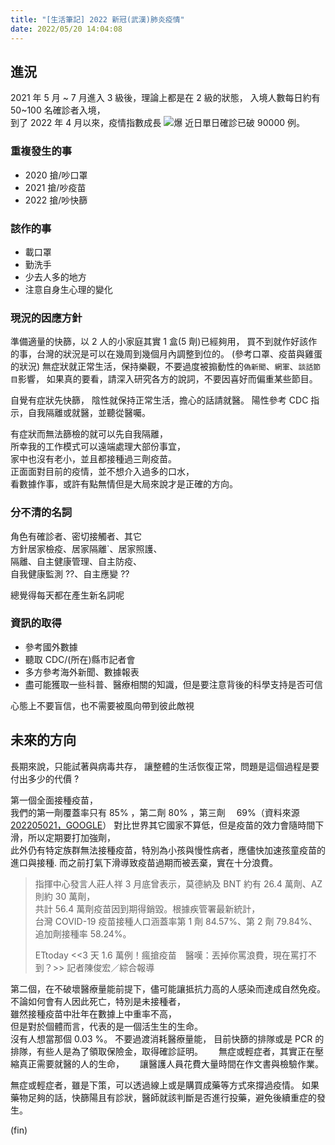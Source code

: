 ```yaml
---
title: "[生活筆記] 2022 新冠(武漢)肺炎疫情"
date: 2022/05/20 14:04:08
---
```


## 進況

2021 年 5 月 ~ 7 月進入 3 級後，理論上都是在 2 級的狀態，
入境人數每日約有 50~100 名確診者入境，  
到了 2022 年 4 月以來，疫情指數成長
![爆](/../../images/2022/covid-19-1.png)
近日單日確診已破 90000 例。

### 重複發生的事

- 2020 搶/吵口罩
- 2021 搶/吵疫苗
- 2022 搶/吵快篩

### 該作的事

- 載口罩
- 勤洗手
- 少去人多的地方
- 注意自身生心理的變化

### 現況的因應方針

準備適量的快篩，以 2 人的小家庭其實 1 盒(5 劑)已經夠用，
買不到就作好該作的事，台灣的狀況是可以在幾周到幾個月內調整到位的。
(參考口罩、疫苗與雞蛋的狀況)
無症狀就正常生活，保持樂觀，不要過度被搧動性的`偽新聞`、`網軍`、`談話節目`影響，
如果真的要看，請深入研究各方的說詞，不要因喜好而偏重某些節目。

自覺有症狀先快篩，
陰性就保持正常生活，擔心的話請就醫。
陽性參考 CDC 指示，自我隔離或就醫，並聽從醫囑。

有症狀而無法篩檢的就可以先自我隔離，  
所幸我的工作模式可以遠端處理大部份事宜，  
家中也沒有老小，並且都接種過三劑疫苗。  
正面面對目前的疫情，並不想介入過多的口水，  
看數據作事，或許有點無情但是大局來說才是正確的方向。

### 分不清的名詞

角色有確診者、密切接觸者、其它  
方針居家檢疫、居家隔離`、居家照護、  
隔離、自主健康管理、自主防疫、  
自我健康監測 ??、自主應變 ??

總覺得每天都在產生新名詞呢

### 資訊的取得

- 參考國外數據
- 聽取 CDC/(所在)縣市記者會
- 多方參考海外新聞、數據報表
- 盡可能獲取一些科普、醫療相關的知識，但是要注意背後的科學支持是否可信

心態上不要盲信，也不需要被風向帶到彼此敵視

## 未來的方向

長期來說，只能試著與病毒共存，
讓整體的生活恢復正常，問題是這個過程是要付出多少的代價 ?

第一個全面接種疫苗，  
我們的第一劑覆蓋率只有 85% ，第二劑 80% ，第三劑　 69%（資料來源 [202205021，GOOGLE](https://support.google.com/websearch/answer/10339795?hl=zh-Hant&visit_id=637887157557033154-233604798&p=cvd19_vaccine_stats&rd=1)）
對比世界其它國家不算低，但是疫苗的效力會隨時間下滑，所以定期要打加強劑，  
此外仍有特定族群無法接種疫苗，特別為小孩與慢性病者，應儘快加速孩童疫苗的進口與接種.
而之前打氣下滑導致疫苗過期而被丟棄，實在十分浪費。

> 指揮中心發言人莊人祥 3 月底曾表示，莫德納及 BNT 約有 26.4 萬劑、AZ 則約 30 萬劑，  
> 共計 56.4 萬劑疫苗因到期得銷毀。根據疾管署最新統計，  
> 台灣 COVID-19 疫苗接種人口涵蓋率第 1 劑 84.57%、第 2 劑 79.84%、追加劑接種率 58.24%。
>
> ETtoday <<3 天 1.6 萬例！瘋搶疫苗　醫嘆：丟掉你罵浪費，現在罵打不到？>> 記者陳俊宏／綜合報導

第二個，在不破壞醫療量能前提下，儘可能讓抵抗力高的人感染而達成自然免疫。  
不論如何會有人因此死亡，特別是未接種者，  
雖然接種疫苗中壯年在數據上中重率不高，  
但是對於個體而言，代表的是一個活生生的生命。  
沒有人想當那個 0.03 %。
不要過渡消耗醫療量能，
目前快篩的排隊或是 PCR 的排隊，有些人是為了領取保險金，取得確診証明。　　
無症或輕症者，其實正在壓縮真正需要就醫的人的生命，　　
讓醫護人員花費大量時間在作文書與檢驗作業。

無症或輕症者，雖是下策，可以透過線上或是購買成藥等方式來撐過疫情。
如果藥物足夠的話，快篩陽且有診狀，醫師就該判斷是否進行投藥，避免後續重症的發生。

(fin)
